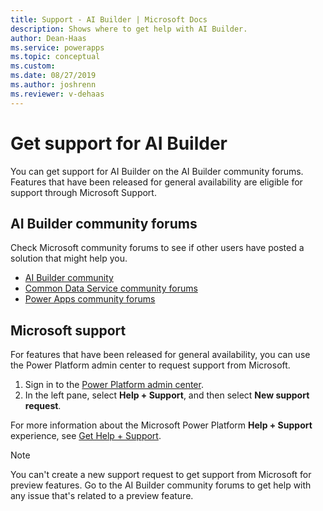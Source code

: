 ```yaml
---
title: Support - AI Builder | Microsoft Docs
description: Shows where to get help with AI Builder.
author: Dean-Haas
ms.service: powerapps
ms.topic: conceptual
ms.custom: 
ms.date: 08/27/2019
ms.author: joshrenn
ms.reviewer: v-dehaas
---
```


# Get support for AI Builder

You can get support for AI Builder on the AI Builder community forums. Features that have been released for general availability are eligible for support through Microsoft Support.

## AI Builder community forums

Check Microsoft community forums to see if other users have posted a solution that might help you.

- [AI Builder community](https://go.microsoft.com/fwlink/?linkid=2092048)
- [Common Data Service community forums](https://powerusers.microsoft.com/t5/Common-Data-Services/ct-p/PA_CommonDataServices)
- [Power Apps community forums](https://powerusers.microsoft.com/t5/Forums/ct-p/PA_Comm_Forums)

## Microsoft support

For features that have been released for general availability, you can use the Power Platform admin center to request support from Microsoft.

1. Sign in to the [Power Platform admin center](https://admin.powerplatform.microsoft.com/).
2. In the left pane, select **Help + Support**, and then select **New support request**.

For more information about the Microsoft Power Platform **Help + Support** experience, see [Get Help + Support](/power-platform/admin/get-help-support).

 > [!NOTE]
 > You can't create a new support request to get support from Microsoft for preview features. Go to the AI Builder community forums to get help with any issue that's related to a preview feature.
